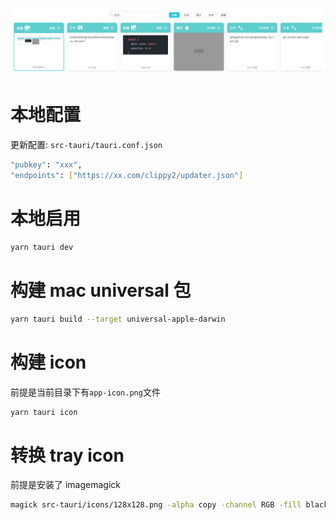 ![应用截图](https://github.com/jackple/clippy-by-tauri/blob/main/screenshot.jpg?raw=true)

# 本地配置

更新配置: `src-tauri/tauri.conf.json`

```sh
"pubkey": "xxx",
"endpoints": ["https://xx.com/clippy2/updater.json"]
```

# 本地启用

```sh
yarn tauri dev
```

<!--
# 更新版本号

```sh
./update/version.sh 0.1.11
``` -->

# 构建 mac universal 包

```sh
yarn tauri build --target universal-apple-darwin
```

<!--
# 发布包

```sh
./update/update.sh
``` -->

# 构建 icon

前提是当前目录下有`app-icon.png`文件

```sh
yarn tauri icon
```

# 转换 tray icon

前提是安装了 imagemagick

```sh
magick src-tauri/icons/128x128.png -alpha copy -channel RGB -fill black -colorize 100% src-tauri/assets/tray.png
```
